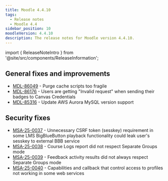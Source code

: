 ```yaml
---
title: Moodle 4.4.10
tags:
  - Release notes
  - Moodle 4.4
sidebar_position: 10
moodleVersion: 4.4.10
description: The release notes for Moodle version 4.4.10.
---
```


import { ReleaseNoteIntro } from '@site/src/components/ReleaseInformation';

<ReleaseNoteIntro releaseName={frontMatter.moodleVersion} />

## General fixes and improvements
<!-- cspell:disable -->
- [MDL-86049](https://moodle.atlassian.net/browse/MDL-86049) - Purge cache scripts too fragile
- [MDL-86176](https://moodle.atlassian.net/browse/MDL-86176) - Users are getting "Invalid request" when sending their badges to Canvas Credentials
- [MDL-85316](https://moodle.atlassian.net/browse/MDL-85316) - Update AWS Aurora MySQL version support
<!-- cspell:enable -->

## Security fixes
<!-- cspell:disable -->
- [MSA-25-0037](https://moodle.org/mod/forum/discuss.php?d=469490) - Unnecessary CSRF token (sesskey) requirement in some LMS BigBlueButton playback functionality could leak user's sesskey to external BBB service
- [MSA-25-0038](https://moodle.org/mod/forum/discuss.php?d=469491) - Course Logs report did not respect Separate Groups mode
- [MSA-25-0039](https://moodle.org/mod/forum/discuss.php?d=469492) - Feedback activity results did not always respect Separate Groups mode
- [MSA-25-0040](https://moodle.org/mod/forum/discuss.php?d=469493) - Capabilities and callback that control access to profiles not working in some web services
<!-- cspell:enable -->
